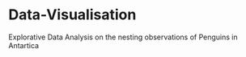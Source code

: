 # Data-Visualisation
Explorative Data Analysis on the nesting observations of Penguins in Antartica
